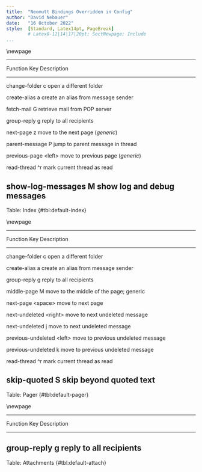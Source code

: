 ```yaml
---
title:  "Neomutt Bindings Overridden in Config"
author: "David Nebauer"
date:   "16 October 2022"
style:  [Standard, Latex14pt, PageBreak]
        # Latex8-12|14|17|20pt; SectNewpage; Include
...
```


\newpage

-------------------------------------------------------------------------------
Function                  Key       Description
------------------------- --------- -------------------------------------------
change-folder             c         open a different folder

create-alias              a         create an alias from message sender

fetch-mail                G         retrieve mail from POP server

group-reply               g         reply to all recipients

next-page                 z         move to the next page (_generic_)

parent-message            P         jump to parent message in thread

previous-page             \<left\>  move to previous page (_generic_)

read-thread               ^r        mark current thread as read

show-log-messages         M         show log and debug messages
-------------------------------------------------------------------------------

Table: Index {#tbl:default-index}

\newpage

-------------------------------------------------------------------------------
Function                 Key        Description
------------------------ ---------- -------------------------------------------
change-folder            c          open a different folder

create-alias             a          create an alias from message sender

group-reply              g          reply to all recipients

middle-page              M          move to the middle of the page; generic

next-page                \<space\>  move to next page

next-undeleted           \<right\>  move to next undeleted message

next-undeleted           j          move to next undeleted message

previous-undeleted       \<left\>   move to previous undeleted message

previous-undeleted       k          move to previous undeleted message

read-thread              ^r         mark current thread as read

skip-quoted              S          skip beyond quoted text
-------------------------------------------------------------------------------

Table: Pager {#tbl:default-pager}

\newpage

-------------------------------------------------------------------------------
Function                 Key        Description
------------------------ ---------- -------------------------------------------
group-reply              g          reply to all recipients
-------------------------------------------------------------------------------

Table: Attachments {#tbl:default-attach}
